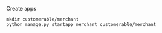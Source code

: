 Create apps

```
mkdir customerable/merchant
python manage.py startapp merchant customerable/merchant
```